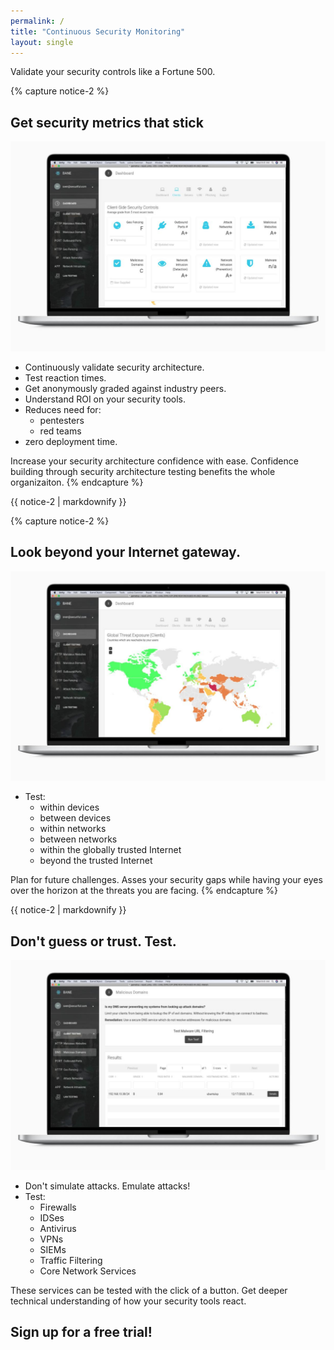 ```yaml
---
permalink: /
title: "Continuous Security Monitoring"
layout: single
---
```

Validate your security controls like a Fortune 500.

{% capture notice-2 %}
## Get security metrics that stick
[![Get graded against industry peers](/assets/images/macbook_gradingDashboard.jpeg)](/assets/images/macbook_gradingDashboard.jpeg)
* Continuously validate security architecture.
* Test reaction times.
* Get anonymously graded against industry peers.
* Understand ROI on your security tools.
* Reduces need for:
  * pentesters
  * red teams
* zero deployment time.

Increase your security architecture confidence with ease. Confidence building through security architecture testing benefits the whole organizaiton.
{% endcapture %}
<div class="notice">{{ notice-2 | markdownify }}</div>

{% capture notice-2 %}
## Look beyond your Internet gateway.
[![Global threat exposure](/assets/images/macbook_geoThreatsDashboard.jpeg)](/assets/images/macbook_geoThreatsDashboard.jpeg)
* Test:
  * within devices
  * between devices
  * within networks
  * between networks
  * within the globally trusted Internet
  * beyond the trusted Internet

Plan for future challenges. Asses your security gaps while having your eyes over the horizon at the threats you are facing.
{% endcapture %}
<div class="notice">{{ notice-2 | markdownify }}</div>

## Don't guess or trust. Test.
[![Deep dive into the gaps of your security tools](/assets/images/macbook_malwareDomainsTest.jpeg)](/assets/images/macbook_malwareDomainsTest.jpeg)
* Don't simulate attacks. Emulate attacks!
* Test:
  * Firewalls
  * IDSes
  * Antivirus
  * VPNs
  * SIEMs
  * Traffic Filtering
  * Core Network Services

These services can be tested with the click of a button. Get deeper technical understanding of how your security tools react.

## Sign up for a free trial!

<script charset="utf-8" type="text/javascript" src="//js.hsforms.net/forms/shell.js"></script>
<script>
  hbspt.forms.create({
	portalId: "8898112",
	formId: "2b1cfdb3-6618-4dd8-86e4-4786274c0d38"
});
</script>
